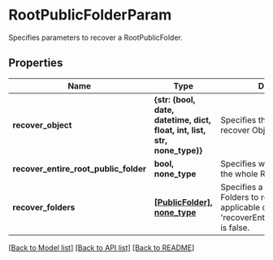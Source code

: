 # RootPublicFolderParam

Specifies parameters to recover a RootPublicFolder.

## Properties
Name | Type | Description | Notes
------------ | ------------- | ------------- | -------------
**recover_object** | **{str: (bool, date, datetime, dict, float, int, list, str, none_type)}** | Specifies the RootPublicFolder recover Object info. | 
**recover_entire_root_public_folder** | **bool, none_type** | Specifies whether to recover the whole RootPublicFolder. | [optional] 
**recover_folders** | [**[PublicFolder], none_type**](PublicFolder.md) | Specifies a list of Public Folders to recover. This field is applicable only if &#39;recoverEntireRootPublicFolder&#39; is false. | [optional] 

[[Back to Model list]](../README.md#documentation-for-models) [[Back to API list]](../README.md#documentation-for-api-endpoints) [[Back to README]](../README.md)


